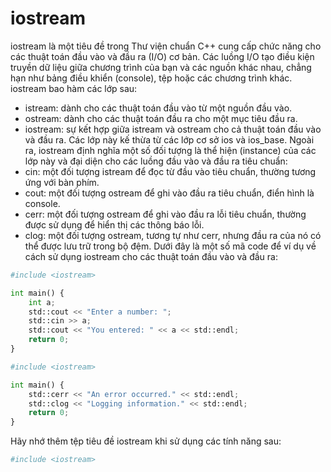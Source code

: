 # iostream
iostream là một tiêu đề trong Thư viện chuẩn C++ cung cấp chức năng cho các thuật toán đầu vào và đầu ra (I/O) cơ bản. Các luồng I/O tạo điều kiện truyền dữ liệu giữa chương trình của bạn và các nguồn khác nhau, chẳng hạn như bảng điều khiển (console), tệp hoặc các chương trình khác.
iostream bao hàm các lớp sau:
- istream: dành cho các thuật toán đầu vào từ một nguồn đầu vào.
- ostream: dành cho các thuật toán đầu ra cho một mục tiêu đầu ra.
- iostream: sự kết hợp giữa istream và ostream cho cả thuật toán đầu vào và đầu ra.
Các lớp này kế thừa từ các lớp cơ sở ios và ios_base. Ngoài ra, iostream định nghĩa một số đối tượng là thể hiện (instance) của các lớp này và đại diện cho các luồng đầu vào và đầu ra tiêu chuẩn:
- cin: một đối tượng istream để đọc từ đầu vào tiêu chuẩn, thường tương ứng với bàn phím.
- cout: một đối tượng ostream để ghi vào đầu ra tiêu chuẩn, điển hình là console.
- cerr: một đối tượng ostream để ghi vào đầu ra lỗi tiêu chuẩn, thường được sử dụng để hiển thị các thông báo lỗi.
- clog: một đối tượng ostream, tương tự như cerr, nhưng đầu ra của nó có thể được lưu trữ trong bộ đệm.
Dưới đây là một số mã code để ví dụ về cách sử dụng iostream cho các thuật toán đầu vào và đầu ra:
~~~python
#include <iostream>

int main() {
    int a;
    std::cout << "Enter a number: ";
    std::cin >> a;
    std::cout << "You entered: " << a << std::endl;
    return 0;
}
~~~
~~~python
#include <iostream>

int main() {
    std::cerr << "An error occurred." << std::endl;
    std::clog << "Logging information." << std::endl;
    return 0;
}
~~~
Hãy nhớ thêm tệp tiêu đề iostream khi sử dụng các tính năng sau:
~~~python
#include <iostream>
~~~